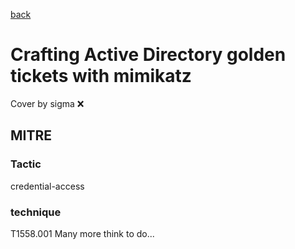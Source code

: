 [back](../index.md)
# Crafting Active Directory golden tickets with mimikatz
Cover by sigma :x: 
## MITRE
### Tactic
credential-access
### technique
T1558.001
Many more think to do...